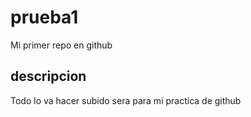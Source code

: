 # prueba1
Mi primer repo en github

## descripcion 
Todo lo va hacer subido sera para mi practica de github
